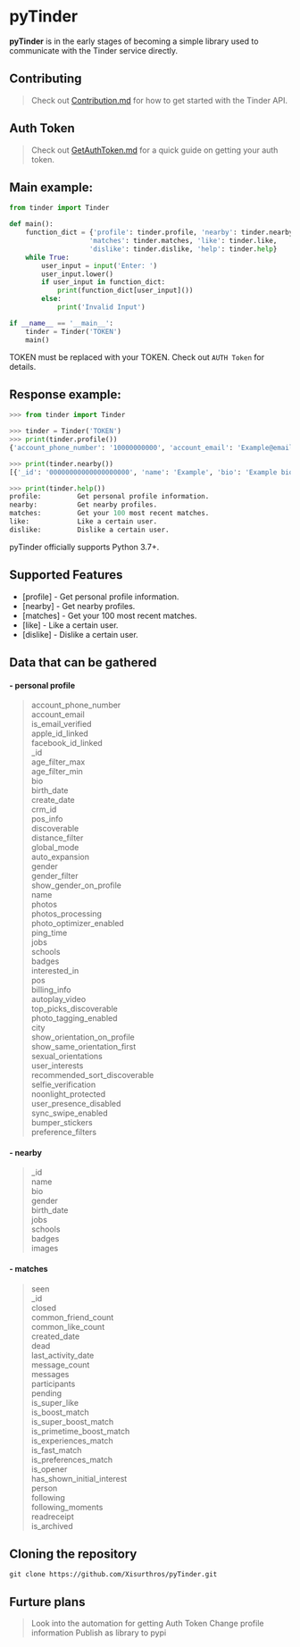 # pyTinder

**pyTinder** is in the early stages of becoming a simple library used to communicate with the Tinder service directly.

## Contributing
> Check out [Contribution.md](https://github.com/Xisurthros/pyTinder/blob/master/Contribution.md) for how to get started with the Tinder API.

## Auth Token
> Check out [GetAuthToken.md](https://github.com/Xisurthros/pyTinder/blob/master/GetAuthToken.md) for a quick guide on getting your auth token.

## Main example:
```python
from tinder import Tinder

def main():
	function_dict = {'profile': tinder.profile, 'nearby': tinder.nearby,
					'matches': tinder.matches, 'like': tinder.like,
					'dislike': tinder.dislike, 'help': tinder.help}
	while True:
		user_input = input('Enter: ')
		user_input.lower()
		if user_input in function_dict:
			print(function_dict[user_input]())
		else:
			print('Invalid Input')

if __name__ == '__main__':
	tinder = Tinder('TOKEN')
	main()
```
TOKEN must be replaced with your TOKEN. Check out `AUTH Token` for details.

## Response example:
```python
>>> from tinder import Tinder

>>> tinder = Tinder('TOKEN')
>>> print(tinder.profile())
{'account_phone_number': '10000000000', 'account_email': 'Example@email.com', 'is_email_verified': True, 'apple_id_linked': False, 'facebook_id_linked': False, '_id': '00000000000000000000', 'age_filter_max': 1000, 'age_filter_min': 18, 'bio': "Example bio", 'birth_date': '2000-01-01T00:00:00.000Z', 'create_date': '2000-01-01T00:00:00.000Z'.....

>>> print(tinder.nearby())
[{'_id': '00000000000000000000', 'name': 'Example', 'bio': 'Example bio', 'gender': -1, 'birth_date': '2000-01-01T00:00:00.000Z', 'jobs': [], 'schools': [],.....

>>> print(tinder.help())
profile:         Get personal profile information.
nearby:          Get nearby profiles.
matches:         Get your 100 most recent matches.
like:            Like a certain user.
dislike:         Dislike a certain user.
```
pyTinder officially supports Python 3.7+.

## Supported Features
- [profile] - Get personal profile information.
- [nearby] - Get nearby profiles.
- [matches] - Get your 100 most recent matches.
- [like] - Like a certain user.
- [dislike] - Dislike a certain user.

## Data that can be gathered
#### - personal profile
> account_phone_number \
> account_email \
> is_email_verified \
> apple_id_linked \
> facebook_id_linked \
> _id \
> age_filter_max \
> age_filter_min \
> bio \
> birth_date \
> create_date \
> crm_id \
> pos_info \
> discoverable \
> distance_filter \
> global_mode \
> auto_expansion \
> gender \
> gender_filter \
> show_gender_on_profile \
> name \
> photos \
> photos_processing \
> photo_optimizer_enabled \
> ping_time \
> jobs \
> schools \
> badges \
> interested_in \
> pos \
> billing_info \
> autoplay_video \
> top_picks_discoverable \
> photo_tagging_enabled \
> city \
> show_orientation_on_profile \
> show_same_orientation_first \
> sexual_orientations \
> user_interests \
> recommended_sort_discoverable \
> selfie_verification \
> noonlight_protected \
> user_presence_disabled \
> sync_swipe_enabled \
> bumper_stickers \
> preference_filters

#### - nearby
> _id \
> name \
> bio \
> gender \
> birth_date \
> jobs \
> schools \
> badges \
> images

#### - matches
> seen \
> _id \
> closed \
> common_friend_count \
> common_like_count \
> created_date \
> dead \
> last_activity_date \
> message_count \
> messages \
> participants \
> pending \
> is_super_like \
> is_boost_match \
> is_super_boost_match \
> is_primetime_boost_match \
> is_experiences_match \
> is_fast_match \
> is_preferences_match \
> is_opener \
> has_shown_initial_interest \
> person \
> following \
> following_moments \
> readreceipt \
> is_archived

## Cloning the repository
```shell
git clone https://github.com/Xisurthros/pyTinder.git
```

## Furture plans
> Look into the automation for getting Auth Token
> Change profile information
> Publish as library to pypi